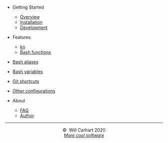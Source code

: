 - Getting Started

  - [Overview](overview.md)
  - [Installation](installation.md)
  - [Development](development.md)

- Features

  - [kn](kn.md)
  - [Bash functions](bash_functions.md)
<!--     <ul class="app-sub-sidebar">
      <li><a class="section-link" href="#/bash_functions?id=adda">adda</a></li>
    </ul> -->
  - [Bash aliases](bash_aliases.md)
  - [Bash variables](bash_variables.md)
  - [Git shortcuts](git_aliases.md)
  - [Other configurations](other_configurations.md)

- About
  - [FAQ](faq.md)
  - [Author](author.md)

<hr>
<div style="text-align:center">&copy;&nbsp; Will Carhart 2020</div>
<div style="text-align:center"><a href="https://willcarhart.dev" id="more-software"><i>More cool software</i></a></div>
